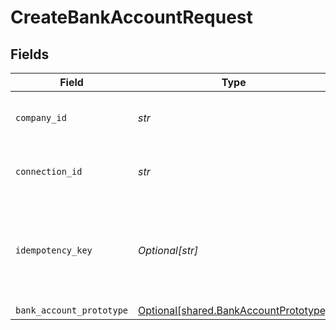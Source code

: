 # CreateBankAccountRequest


## Fields

| Field                                                                                | Type                                                                                 | Required                                                                             | Description                                                                          | Example                                                                              |
| ------------------------------------------------------------------------------------ | ------------------------------------------------------------------------------------ | ------------------------------------------------------------------------------------ | ------------------------------------------------------------------------------------ | ------------------------------------------------------------------------------------ |
| `company_id`                                                                         | *str*                                                                                | :heavy_check_mark:                                                                   | Unique identifier for a company.                                                     | 8a210b68-6988-11ed-a1eb-0242ac120002                                                 |
| `connection_id`                                                                      | *str*                                                                                | :heavy_check_mark:                                                                   | Unique identifier for a connection.                                                  | 2e9d2c44-f675-40ba-8049-353bfcb5e171                                                 |
| `idempotency_key`                                                                    | *Optional[str]*                                                                      | :heavy_minus_sign:                                                                   | A unique identifier to ensure idempotent behaviour for subsequent requests.          |                                                                                      |
| `bank_account_prototype`                                                             | [Optional[shared.BankAccountPrototype]](../../models/shared/bankaccountprototype.md) | :heavy_minus_sign:                                                                   | N/A                                                                                  |                                                                                      |